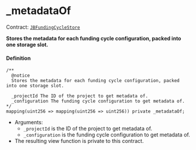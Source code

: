 # _metadataOf

Contract: [`JBFundingCycleStore`](/dev/api/v3/contracts/jbfundingcyclestore/README.md)​‌

**Stores the metadata for each funding cycle configuration, packed into one storage slot.**

#### Definition

```
/** 
  @notice
  Stores the metadata for each funding cycle configuration, packed into one storage slot.

  _projectId The ID of the project to get metadata of.
  _configuration The funding cycle configuration to get metadata of.
*/
mapping(uint256 => mapping(uint256 => uint256)) private _metadataOf;
```

* Arguments:
  * `_projectId` is the ID of the project to get metadata of.
  * `_configuration` is the funding cycle configuration to get metadata of.
* The resulting view function is private to this contract.

